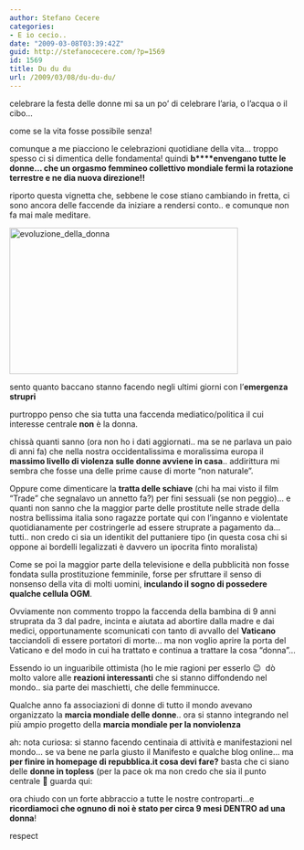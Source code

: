 ```yaml
---
author: Stefano Cecere
categories:
- E io cecio..
date: "2009-03-08T03:39:42Z"
guid: http://stefanocecere.com/?p=1569
id: 1569
title: Du du du
url: /2009/03/08/du-du-du/
---
```


celebrare la festa delle donne mi sa un po&#8217; di celebrare l&#8217;aria, o l&#8217;acqua o il cibo&#8230;

come se la vita fosse possibile senza!

comunque a me piacciono le celebrazioni quotidiane della vita&#8230; troppo spesso ci si dimentica delle fondamenta! quindi **b****envengano tutte le donne&#8230; che un orgasmo femmineo collettivo mondiale fermi la rotazione terrestre e ne dia nuova direzione!!**

riporto questa vignetta che, sebbene le cose stiano cambiando in fretta, ci sono ancora delle faccende da iniziare a rendersi conto.. e comunque non fa mai male meditare.

<img class="aligncenter size-full wp-image-1570" title="evoluzione_della_donna" src="http://stefanocecere.com/wp-content/uploads/sites/3/2009/03/evoluzione_della_donna.jpg" alt="evoluzione_della_donna" width="400" height="256" srcset="http://stefanocecere.com/wp-content/uploads/sites/3/2009/03/evoluzione_della_donna.jpg 400w, http://stefanocecere.com/wp-content/uploads/sites/3/2009/03/evoluzione_della_donna-300x192.jpg 300w" sizes="(max-width: 400px) 100vw, 400px" />

sento quanto baccano stanno facendo negli ultimi giorni con l&#8217;**emergenza strupri**

purtroppo penso che sia tutta una faccenda mediatico/politica il cui interesse centrale **non** è la donna.

chissà quanti sanno (ora non ho i dati aggiornati.. ma se ne parlava un paio di anni fa) che nella nostra occidentalissima e moralissima europa il **massimo livello di violenza sulle donne avviene in casa**.. addirittura mi sembra che fosse una delle prime cause di morte &#8220;non naturale&#8221;.

Oppure come dimenticare la **tratta delle schiave** (chi ha mai visto il film &#8220;Trade&#8221; che segnalavo un annetto fa?) per fini sessuali (se non peggio)&#8230; e quanti non sanno che la maggior parte delle prostitute nelle strade della nostra bellissima italia sono ragazze portate qui con l&#8217;inganno e violentate quotidianamente per costringerle ad essere struprate a pagamento da&#8230; tutti.. non credo ci sia un identikit del puttaniere tipo (in questa cosa chi si oppone ai bordelli legalizzati è davvero un ipocrita finto moralista)

Come se poi la maggior parte della televisione e della pubblicità non fosse fondata sulla prostituzione femminile, forse per sfruttare il senso di nonsenso della vita di molti uomini, **inculando il sogno di possedere qualche cellula OGM**.

Ovviamente non commento troppo la faccenda della bambina di 9 anni struprata da 3 dal padre, incinta e aiutata ad abortire dalla madre e dai medici, opportunamente scomunicati con tanto di avvallo del **Vaticano** tacciandoli di essere portatori di morte&#8230; ma non voglio aprire la porta del Vaticano e del modo in cui ha trattato e continua a trattare la cosa &#8220;donna&#8221;&#8230;

Essendo io un inguaribile ottimista (ho le mie ragioni per esserlo 😉  dò molto valore alle **reazioni interessanti** che si stanno diffondendo nel mondo.. sia parte dei maschietti, che delle femminucce.

Qualche anno fa associazioni di donne di tutto il mondo avevano organizzato la **marcia mondiale delle donne**.. ora si stanno integrando nel più ampio progetto della **marcia mondiale per la nonviolenza**

ah: nota curiosa: si stanno facendo centinaia di attività e manifestazioni nel mondo&#8230; se va bene ne parla giusto il Manifesto e qualche blog online&#8230; ma **per finire in homepage di repubblica.it cosa devi fare?** basta che ci siano delle **donne in topless** (per la pace ok ma non credo che sia il punto centrale 🙂 guarda qui:

ora chiudo con un forte abbraccio a tutte le nostre controparti&#8230;e **ricordiamoci che ognuno di noi è stato per circa 9 mesi DENTRO ad una donna**!

respect